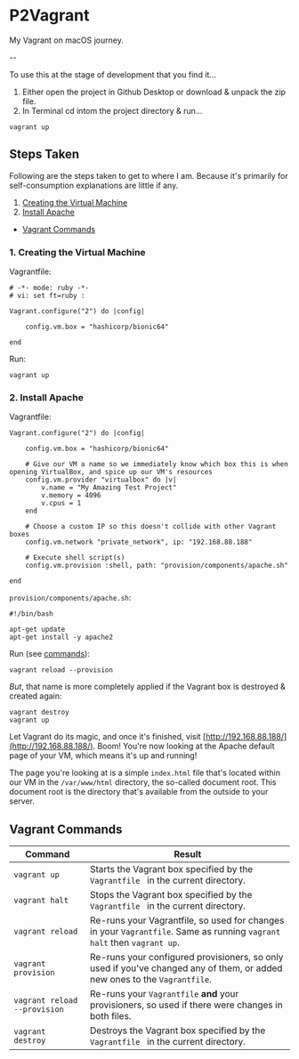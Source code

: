 # P2Vagrant

My Vagrant on macOS journey.

--

To use this at the stage of development that you find it...

1. Either open the project in Github Desktop or download & unpack the zip file.
2. In Terminal cd intom the project directory & run...

```
vagrant up
```

## Steps Taken

Following are the steps taken to get to where I am. Because it's primarily for self-consumption explanations are little if any.

1. [Creating the Virtual Machine](#step_1)
2. [Install Apache](#step_2)

* [Vagrant Commands](#commands)

### <a id="step_1"></a> 1. Creating the Virtual Machine

Vagrantfile:

```
# -*- mode: ruby -*-
# vi: set ft=ruby :

Vagrant.configure("2") do |config|

	config.vm.box = "hashicorp/bionic64"

end
```

Run:

```
vagrant up
```

### <a id="step_2"></a> 2. Install Apache

Vagrantfile:

```
Vagrant.configure("2") do |config|

	config.vm.box = "hashicorp/bionic64"

	# Give our VM a name so we immediately know which box this is when opening VirtualBox, and spice up our VM's resources
	config.vm.provider "virtualbox" do |v|
		v.name = "My Amazing Test Project"
		v.memory = 4096
		v.cpus = 1
	end

	# Choose a custom IP so this doesn't collide with other Vagrant boxes
	config.vm.network "private_network", ip: "192.168.88.188"

	# Execute shell script(s)
	config.vm.provision :shell, path: "provision/components/apache.sh"

end
```

`provision/components/apache.sh`:

```
#!/bin/bash

apt-get update
apt-get install -y apache2
```

Run (see [commands](#commands)):

```
vagrant reload --provision
```

*But*, that name is more completely applied if the Vagrant box is destroyed & created again:

```
vagrant destroy
vagrant up
```

Let Vagrant do its magic, and once it's finished, visit [http://192.168.88.188/](http://192.168.88.188/). Boom! You're now looking at the Apache default page of your VM, which means it's up and running!

The page you're looking at is a simple `index.html` file that's located within our VM in the `/var/www/html` directory, the so-called document root. This document root is the directory that's available from the outside to your server.





## <a id="commands"></a> Vagrant Commands

Command | Result
------- | ------
`vagrant up` | Starts the Vagrant box specified by the `Vagrantfile ` in the current directory.
`vagrant halt` | Stops the Vagrant box specified by the `Vagrantfile ` in the current directory.
`vagrant reload` | Re-runs your Vagrantfile, so used for changes in your `Vagrantfile`. Same as running `vagrant halt` then `vagrant up`.
`vagrant provision` | Re-runs your configured provisioners, so only used if you've changed any of them, or added new ones to the `Vagrantfile`.
`vagrant reload --provision` | Re-runs your `Vagrantfile` **and** your provisioners, so used if there were changes in both files.
`vagrant destroy` | Destroys the Vagrant box specified by the `Vagrantfile ` in the current directory.


